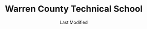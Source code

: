 ---
layout: location-page
date: Last Modified
description: "Local COVID-19 testing is available at Warren County Technical School in Washington, New Jersey, USA."
permalink: "locations/new-jersey/washington/warren-county-technical-school/"
tags:
  - locations
  - new-jersey
title: Warren County Technical School
state: New Jersey
stateAbbr: NJ
hood: "Warren County"
address: "1500 Route 57"
city: "Washington"
zip: "07882"
mapUrl: "http://maps.apple.com/?q=Warren+County+Technical+School&address=1500+Route+57,Washington,New+Jersey,07882"
locationType: Drive-thru
phone: "908-847-3100"
website: "https://booknow-wcnj.appointment-plus.com/b8n9zc50/"
onlineBooking: true
closed: undefined
closedUpdate: April 13th, 2020
notes: "By appointment only. Only for individuals with symptoms. Local residents only. Requires phone screen."
days: Hours unknown
ctaMessage: Schedule a test
ctaUrl: "https://booknow-wcnj.appointment-plus.com/b8n9zc50/"
---